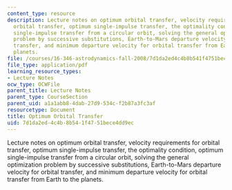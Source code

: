 ```yaml
---
content_type: resource
description: Lecture notes on optimum orbital transfer, velocity requirements for
  orbital transfer, optimum single-impulse transfer, the optimality condition, optimum
  single-impulse transfer from a circular orbit, solving the general optimization
  problem by successive substitutions, Earth-to-Mars departure velocity for orbital
  transfer, and minimum departure velocity for orbital transfer from Earth to the
  planets.
file: /courses/16-346-astrodynamics-fall-2008/7d1da2ed4c4b8b541f4751bece4dd9ec_lec_07.pdf
file_type: application/pdf
learning_resource_types:
- Lecture Notes
ocw_type: OCWFile
parent_title: Lecture Notes
parent_type: CourseSection
parent_uid: a1a1abb8-4dab-27d9-534c-f2b87a3fc3af
resourcetype: Document
title: Optimum Orbital Transfer
uid: 7d1da2ed-4c4b-8b54-1f47-51bece4dd9ec
---
```

Lecture notes on optimum orbital transfer, velocity requirements for orbital transfer, optimum single-impulse transfer, the optimality condition, optimum single-impulse transfer from a circular orbit, solving the general optimization problem by successive substitutions, Earth-to-Mars departure velocity for orbital transfer, and minimum departure velocity for orbital transfer from Earth to the planets.

